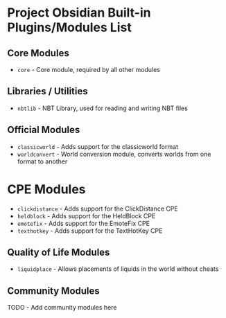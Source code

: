 # Project Obsidian Built-in Plugins/Modules List

## Core Modules
- `core` - Core module, required by all other modules

## Libraries / Utilities
- `nbtlib` - NBT Library, used for reading and writing NBT files

## Official Modules
- `classicworld` - Adds support for the classicworld format
- `worldconvert` - World conversion module, converts worlds from one format to another

# CPE Modules
- `clickdistance` - Adds support for the ClickDistance CPE
- `heldblock` - Adds support for the HeldBlock CPE
- `emotefix` - Adds support for the EmoteFix CPE
- `texthotkey` - Adds support for the TextHotKey CPE

## Quality of Life Modules
- `liquidplace` - Allows placements of liquids in the world without cheats

## Community Modules
TODO - Add community modules here
